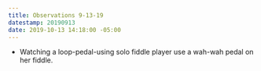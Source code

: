 ```yaml
---
title: Observations 9-13-19
datestamp: 20190913
date: 2019-10-13 14:18:00 -05:00
---
```


- Watching a loop-pedal-using solo fiddle player use a wah-wah pedal on her fiddle.

